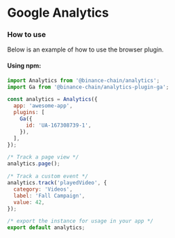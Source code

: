 # Google Analytics

### How to use

Below is an example of how to use the browser plugin.

#### Using npm:

```jsx
import Analytics from '@binance-chain/analytics';
import Ga from '@binance-chain/analytics-plugin-ga';

const analytics = Analytics({
  app: 'awesome-app',
  plugins: [
    Ga({
      id: 'UA-167308739-1',
    }),
  ],
});

/* Track a page view */
analytics.page();

/* Track a custom event */
analytics.track('playedVideo', {
  category: 'Videos',
  label: 'Fall Campaign',
  value: 42,
});

/* export the instance for usage in your app */
export default analytics;
```

